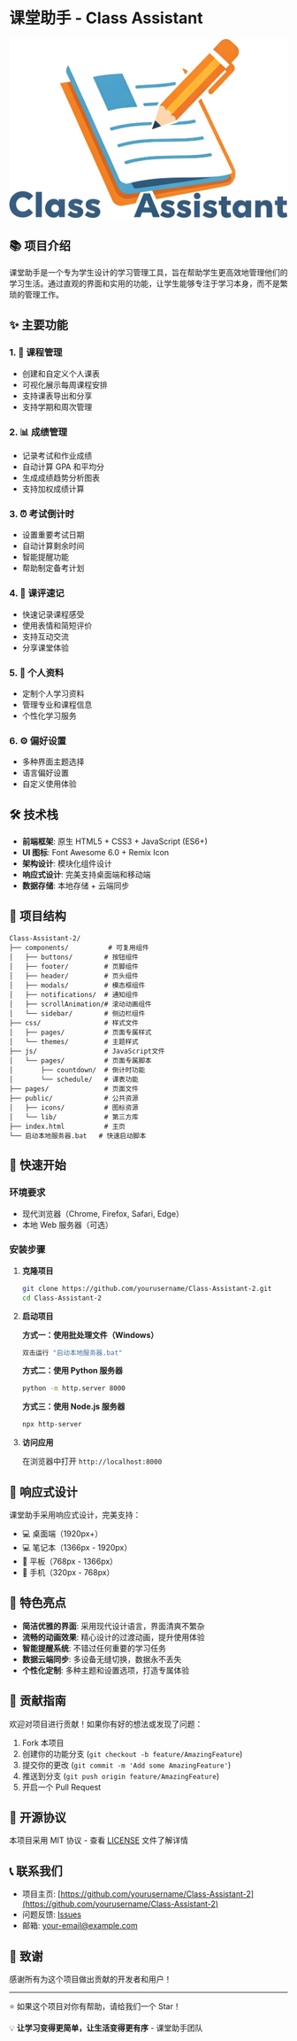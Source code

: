# 课堂助手 - Class Assistant

![课堂助手](public/icons/logo_png_cropped.png)

## 📚 项目介绍

课堂助手是一个专为学生设计的学习管理工具，旨在帮助学生更高效地管理他们的学习生活。通过直观的界面和实用的功能，让学生能够专注于学习本身，而不是繁琐的管理工作。

## ✨ 主要功能

### 1. 📅 课程管理

- 创建和自定义个人课表
- 可视化展示每周课程安排
- 支持课表导出和分享
- 支持学期和周次管理

### 2. 📊 成绩管理

- 记录考试和作业成绩
- 自动计算 GPA 和平均分
- 生成成绩趋势分析图表
- 支持加权成绩计算

### 3. ⏰ 考试倒计时

- 设置重要考试日期
- 自动计算剩余时间
- 智能提醒功能
- 帮助制定备考计划

### 4. 💬 课评速记

- 快速记录课程感受
- 使用表情和简短评价
- 支持互动交流
- 分享课堂体验

### 5. 👤 个人资料

- 定制个人学习资料
- 管理专业和课程信息
- 个性化学习服务

### 6. ⚙️ 偏好设置

- 多种界面主题选择
- 语言偏好设置
- 自定义使用体验

## 🛠️ 技术栈

- **前端框架**: 原生 HTML5 + CSS3 + JavaScript (ES6+)
- **UI 图标**: Font Awesome 6.0 + Remix Icon
- **架构设计**: 模块化组件设计
- **响应式设计**: 完美支持桌面端和移动端
- **数据存储**: 本地存储 + 云端同步

## 📂 项目结构

```
Class-Assistant-2/
├── components/          # 可复用组件
│   ├── buttons/        # 按钮组件
│   ├── footer/         # 页脚组件
│   ├── header/         # 页头组件
│   ├── modals/         # 模态框组件
│   ├── notifications/  # 通知组件
│   ├── scrollAnimation/# 滚动动画组件
│   └── sidebar/        # 侧边栏组件
├── css/                # 样式文件
│   ├── pages/          # 页面专属样式
│   └── themes/         # 主题样式
├── js/                 # JavaScript文件
│   └── pages/          # 页面专属脚本
│       ├── countdown/  # 倒计时功能
│       └── schedule/   # 课表功能
├── pages/              # 页面文件
├── public/             # 公共资源
│   ├── icons/          # 图标资源
│   └── lib/            # 第三方库
├── index.html          # 主页
└── 启动本地服务器.bat   # 快速启动脚本
```

## 🚀 快速开始

### 环境要求

- 现代浏览器（Chrome, Firefox, Safari, Edge）
- 本地 Web 服务器（可选）

### 安装步骤

1. **克隆项目**

   ```bash
   git clone https://github.com/yourusername/Class-Assistant-2.git
   cd Class-Assistant-2
   ```

2. **启动项目**

   **方式一：使用批处理文件（Windows）**

   ```bash
   双击运行 "启动本地服务器.bat"
   ```

   **方式二：使用 Python 服务器**

   ```bash
   python -m http.server 8000
   ```

   **方式三：使用 Node.js 服务器**

   ```bash
   npx http-server
   ```

3. **访问应用**

   在浏览器中打开 `http://localhost:8000`

## 📱 响应式设计

课堂助手采用响应式设计，完美支持：

- 💻 桌面端（1920px+）
- 💻 笔记本（1366px - 1920px）
- 📱 平板（768px - 1366px）
- 📱 手机（320px - 768px）

## 🌟 特色亮点

- **简洁优雅的界面**: 采用现代设计语言，界面清爽不繁杂
- **流畅的动画效果**: 精心设计的过渡动画，提升使用体验
- **智能提醒系统**: 不错过任何重要的学习任务
- **数据云端同步**: 多设备无缝切换，数据永不丢失
- **个性化定制**: 多种主题和设置选项，打造专属体验

## 🤝 贡献指南

欢迎对项目进行贡献！如果你有好的想法或发现了问题：

1. Fork 本项目
2. 创建你的功能分支 (`git checkout -b feature/AmazingFeature`)
3. 提交你的更改 (`git commit -m 'Add some AmazingFeature'`)
4. 推送到分支 (`git push origin feature/AmazingFeature`)
5. 开启一个 Pull Request

## 📄 开源协议

本项目采用 MIT 协议 - 查看 [LICENSE](LICENSE) 文件了解详情

## 📞 联系我们

- 项目主页: [https://github.com/yourusername/Class-Assistant-2](https://github.com/yourusername/Class-Assistant-2)
- 问题反馈: [Issues](https://github.com/yourusername/Class-Assistant-2/issues)
- 邮箱: your-email@example.com

## 🙏 致谢

感谢所有为这个项目做出贡献的开发者和用户！

---

⭐ 如果这个项目对你有帮助，请给我们一个 Star！

💡 **让学习变得更简单，让生活变得更有序** - 课堂助手团队
